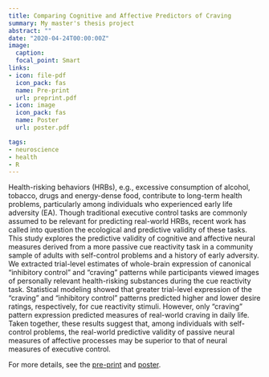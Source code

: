 ```yaml
---
title: Comparing Cognitive and Affective Predictors of Craving
summary: My master's thesis project
abstract: ""
date: "2020-04-24T00:00:00Z"
image:
  caption: 
  focal_point: Smart
links:
- icon: file-pdf
  icon_pack: fas
  name: Pre-print
  url: preprint.pdf
- icon: image
  icon_pack: fas
  name: Poster
  url: poster.pdf

tags:
- neuroscience
- health
- R
---
```


Health-risking behaviors (HRBs), e.g., excessive consumption of alcohol, tobacco, drugs and energy-dense food, contribute to long-term health problems, particularly among individuals who experienced early life adversity (EA). Though traditional executive control tasks are commonly assumed to be relevant for predicting real-world HRBs, recent work has called into question the ecological and predictive validity of these tasks. This study explores the predictive validity of cognitive and affective neural measures derived from a more passive cue reactivity task in a community sample of adults with self-control problems and a history of early adversity. We extracted trial-level estimates of whole-brain expression of canonical “inhibitory control” and “craving” patterns while participants viewed images of personally relevant health-risking substances during the cue reactivity task. Statistical modeling showed that greater trial-level expression of the “craving” and “inhibitory control” patterns predicted higher and lower desire ratings, respectively, for cue reactivity stimuli. However, only “craving” pattern expression predicted measures of real-world craving in daily life. Taken together, these results suggest that, among individuals with self-control problems, the real-world predictive validity of passive neural measures of affective processes may be superior to that of neural measures of executive control.

For more details, see the [pre-print](preprint.pdf) and [poster](poster.pdf).